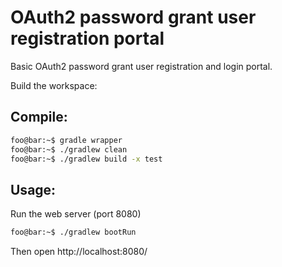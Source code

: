 # OAuth2 password grant user registration portal
Basic OAuth2 password grant user registration and login portal.

Build the workspace:
## Compile:
```bash
foo@bar:~$ gradle wrapper
foo@bar:~$ ./gradlew clean
foo@bar:~$ ./gradlew build -x test
```

## Usage:
Run the web server (port 8080)
```bash
foo@bar:~$ ./gradlew bootRun
```

Then open http://localhost:8080/
